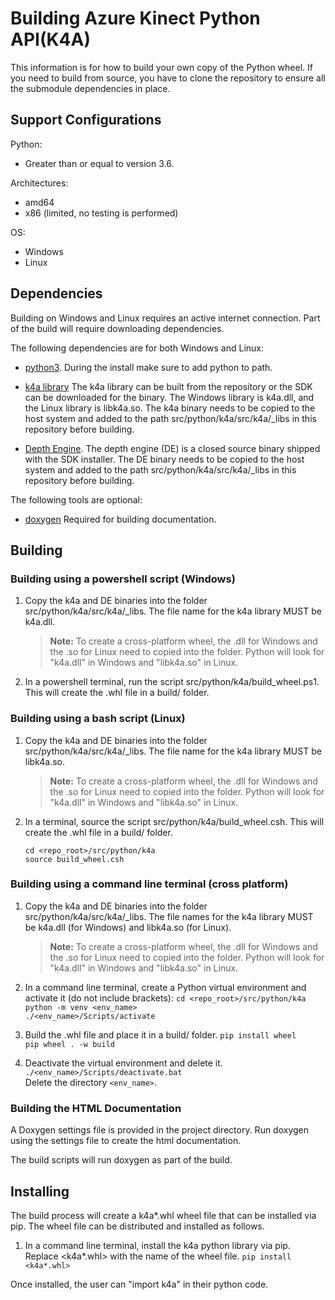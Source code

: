 # Building Azure Kinect Python API(K4A)

This information is for how to build your own copy of the Python wheel. 
If you need to build from source, you have to clone the repository to ensure all the submodule dependencies in place.

## Support Configurations

Python:
* Greater than or equal to version 3.6.

Architectures: 
* amd64
* x86 (limited, no testing is performed)

OS:
* Windows
* Linux

## Dependencies

Building on Windows and Linux requires an active internet connection. Part of the
build will require downloading dependencies.

The following dependencies are for both Windows and Linux:

* [python3](https://www.python.org/getit/). During the install make sure to add
  python to path.
  
* [k4a library](../../../../docs/building.md)
  The k4a library can be built from the repository or the SDK can be downloaded
  for the binary. The Windows library is k4a.dll, and the Linux library is libk4a.so.
  The k4a binary needs to be copied to the host system and added 
  to the path src/python/k4a/src/k4a/_libs in this repository before building.

* [Depth Engine](../../../../docs/depthengine.md). 
  The depth engine (DE) is a closed source binary shipped with the
  SDK installer. The DE binary needs to be copied to the host system and added 
  to the path src/python/k4a/src/k4a/_libs in this repository before building.

The following tools are optional:

* [doxygen](https://github.com/doxygen/doxygen)
  Required for building documentation.


## Building

### Building using a powershell script (Windows)

1. Copy the k4a and DE binaries into the folder src/python/k4a/src/k4a/_libs. 
   The file name for the k4a library MUST be k4a.dll.
   
    >**Note:** To create a cross-platform wheel, the .dll for Windows and the .so for Linux need to
    >copied into the folder. Python will look for "k4a.dll" in Windows and "libk4a.so" in Linux.

2. In a powershell terminal, run the script src/python/k4a/build_wheel.ps1.
   This will create the .whl file in a build/ folder.

### Building using a bash script (Linux)

1. Copy the k4a and DE binaries into the folder src/python/k4a/src/k4a/_libs.
   The file name for the k4a library MUST be libk4a.so.
   
    >**Note:** To create a cross-platform wheel, the .dll for Windows and the .so for Linux need to
    >copied into the folder. Python will look for "k4a.dll" in Windows and "libk4a.so" in Linux.

2. In a terminal, source the script src/python/k4a/build_wheel.csh.
   This will create the .whl file in a build/ folder.
   
    `cd <repo_root>/src/python/k4a`  
    `source build_wheel.csh`  
   
### Building using a command line terminal (cross platform)

1. Copy the k4a and DE binaries into the folder src/python/k4a/src/k4a/_libs.
   The file names for the k4a library MUST be k4a.dll (for Windows) and libk4a.so (for Linux).
   
    >**Note:** To create a cross-platform wheel, the .dll for Windows and the .so for Linux need to
    >copied into the folder. Python will look for "k4a.dll" in Windows and "libk4a.so" in Linux.

2. In a command line terminal, create a Python virtual environment and activate it (do not include brackets):
    `cd <repo_root>/src/python/k4a`  
    `python -m venv <env_name>`  
    `./<env_name>/Scripts/activate`  
      
3. Build the .whl file and place it in a build/ folder.
    `pip install wheel`  
    `pip wheel . -w build`  

4. Deactivate the virtual environment and delete it.  
    `./<env_name>/Scripts/deactivate.bat`  
    Delete the directory `<env_name>`.
      
### Building the HTML Documentation

A Doxygen settings file is provided in the project directory. Run doxygen using the
settings file to create the html documentation. 

The build scripts will run doxygen as part of the build.
      
## Installing

The build process will create a k4a*.whl wheel file that can be installed via pip.
The wheel file can be distributed and installed as follows.

1. In a command line terminal, install the k4a python library via pip.
   Replace <k4a*.whl> with the name of the wheel file.
    `pip install <k4a*.whl>`
      
Once installed, the user can "import k4a" in their python code.